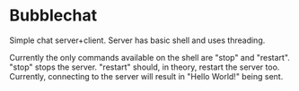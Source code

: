 Bubblechat
==========

Simple chat server+client. Server has basic shell and uses threading.

Currently the only commands available on the shell are "stop" and "restart". "stop" stops the server. "restart" should, in theory, restart the server too. Currently, connecting to the server will result in "Hello World!" being sent.
